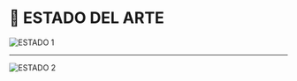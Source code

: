 # 🧠 ESTADO DEL ARTE

![ESTADO 1](../imagenes/estado_arte_1.jpg)

---

![ESTADO 2](../imagenes/estado_arte_2.jpg)




